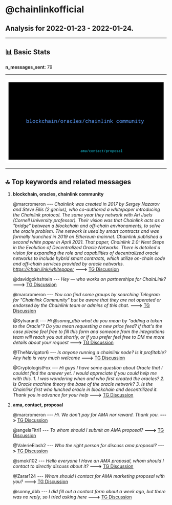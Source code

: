 # **@chainlinkofficial**
 ## Analysis for **2022-01-23** - **2022-01-24**.

---

## 📊 **Basic Stats**

**n_messages_sent**: 79

---
![wordcloud](chainlinkofficial_1Days_wordcloud.png)

---


## 🔝 **Top keywords and related messages**

1. **blockchain, oracles, chainlink community**

    @marcromeron --- *Chainlink was created in 2017 by Sergey Nazarov and Steve Ellis (2 genius), who co-authored a whitepaper introducing the Chainlink protocol.  The same year they network with Ari Juels (Cornell University professor).  Their vision was that Chainlink acts as a "bridge" between a blockchain and off-chain environaments, to solve the oracle problem.  The network is used by smart contracts and was formally launched in 2019 on Ethereum mainnet.  Chainlink published a second white paper in April 2021. That paper, Chainlink 2.0: Next Steps in the Evolution of Decentralized Oracle Networks.  There is detailed a vision for expanding the role and capabilities of decentralized oracle networks to include hybrid smart contracts, which utilize on-chain code and off-chain services provided by oracle networks.  https://chain.link/whitepaper* **--->** [TG Discussion](https://t.me/chainlinkofficial/368330)

    @davidgokhshtein --- *Hey — who works on partnerships for ChainLink?* **--->** [TG Discussion](https://t.me/chainlinkofficial/368057)

    @marcromeron --- *You can find some groups by searching Telegram for "Chainlink Community" but be aware that they are not operated or endorsed by the Chainlink team or admins of this chat.* **--->** [TG Discussion](https://t.me/chainlinkofficial/367989)

    @Sylvarantt --- *Hi @sonny_dbb what do you mean by "adding a token to the Oracle"? Do you mean requesting a new price feed? If that's the case please feel free to fill this form and someone from the integrations team will reach you out shortly, or if you prefer feel free to DM me more details about your request* **--->** [TG Discussion](https://t.me/chainlinkofficial/368577)

    @TheNavigator6 --- *Is anyone running a chainlink node? Is it profitable? Any help is very much welcome* **--->** [TG Discussion](https://t.me/chainlinkofficial/368259)

    @CryptologistFox --- *Hi guys I have some question about Oracle that I couldnt find the answer yet. I would appreciate if you could help me with this.  1. I was wondering when and who first created the oracles?   2. Is Oracle machine theory the base of the oracle network?  3. Is the Chainlink first who lunched oracle in blockchain and decentrilized it.  Thank you in advance for your help* **--->** [TG Discussion](https://t.me/chainlinkofficial/368328)

2. **ama, contact, proposal**

    @marcromeron --- *Hi. We don't pay for AMA nor reward. Thank you.* **--->** [TG Discussion](https://t.me/chainlinkofficial/368354)

    @angelaFitri1 --- *To whom should I submit an AMA proposal?* **--->** [TG Discussion](https://t.me/chainlinkofficial/368352)

    @ValerieElash2 --- *Who the right person for discuss ama proposal?* **--->** [TG Discussion](https://t.me/chainlinkofficial/368233)

    @smoki102 --- *Hello everyone I Have an AMA proposal, whom should I contact to directly discuss about it?* **--->** [TG Discussion](https://t.me/chainlinkofficial/368225)

    @Zarar124 --- *Whom should i contact for AMA marketing proposal with you?* **--->** [TG Discussion](https://t.me/chainlinkofficial/368066)

    @sonny_dbb --- *I did fill out a contact form about a week ago, but there was no reply, so I tried asking here* **--->** [TG Discussion](https://t.me/chainlinkofficial/368578)

